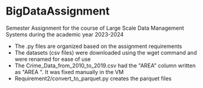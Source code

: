 # BigDataAssignment
Semester Assignment for the course of Large Scale Data Management Systems during the academic year 2023-2024 

- The .py files are organized based on the assignment requirements
- The datasets (csv files) were downloaded using the wget command and were renamed for ease of use
- The Crime_Data_from_2010_to_2019.csv had the "AREA" column written as "AREA ". It was fixed manually in the VM
- Requirement2/convert_to_parquet.py creates the parquet files
